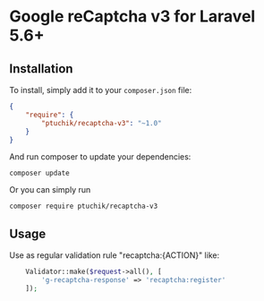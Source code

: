 # Google reCaptcha v3 for Laravel 5.6+

## Installation

To install, simply add it
to your `composer.json` file:

```json
{
    "require": {
        "ptuchik/recaptcha-v3": "~1.0"
    }
}
```

And run composer to update your dependencies:

    composer update

Or you can simply run

    composer require ptuchik/recaptcha-v3

## Usage

Use as regular validation rule "recaptcha:{ACTION}" like:

```php
    Validator::make($request->all(), [
        'g-recaptcha-response' => 'recaptcha:register'
    ]);
```
